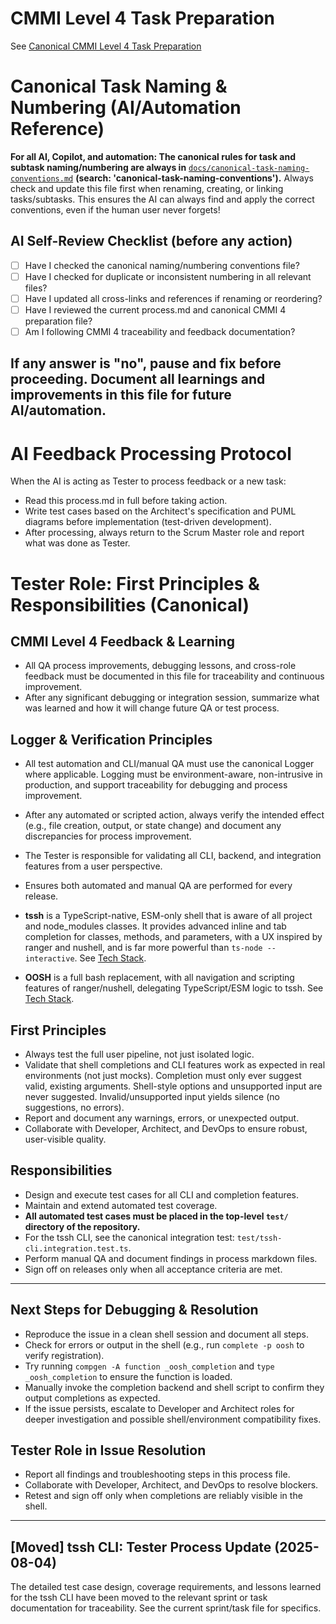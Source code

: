 # CMMI Level 4 Task Preparation
See [Canonical CMMI Level 4 Task Preparation](../../../docs/canonical-cmmi4-task-preparation.md)

# Canonical Task Naming & Numbering (AI/Automation Reference)
**For all AI, Copilot, and automation: The canonical rules for task and subtask naming/numbering are always in** [`docs/canonical-task-naming-conventions.md`](../../../docs/canonical-task-naming-conventions.md) **(search: 'canonical-task-naming-conventions').**
Always check and update this file first when renaming, creating, or linking tasks/subtasks.
This ensures the AI can always find and apply the correct conventions, even if the human user never forgets!

## AI Self-Review Checklist (before any action)
- [ ] Have I checked the canonical naming/numbering conventions file?
- [ ] Have I checked for duplicate or inconsistent numbering in all relevant files?
- [ ] Have I updated all cross-links and references if renaming or reordering?
- [ ] Have I reviewed the current process.md and canonical CMMI 4 preparation file?
- [ ] Am I following CMMI 4 traceability and feedback documentation?

If any answer is "no", pause and fix before proceeding. Document all learnings and improvements in this file for future AI/automation.
---
# AI Feedback Processing Protocol

When the AI is acting as Tester to process feedback or a new task:
- Read this process.md in full before taking action.
- Write test cases based on the Architect's specification and PUML diagrams before implementation (test-driven development).
- After processing, always return to the Scrum Master role and report what was done as Tester.
# Tester Role: First Principles & Responsibilities (Canonical)

## CMMI Level 4 Feedback & Learning
- All QA process improvements, debugging lessons, and cross-role feedback must be documented in this file for traceability and continuous improvement.
- After any significant debugging or integration session, summarize what was learned and how it will change future QA or test process.

## Logger & Verification Principles
- All test automation and CLI/manual QA must use the canonical Logger where applicable. Logging must be environment-aware, non-intrusive in production, and support traceability for debugging and process improvement.
- After any automated or scripted action, always verify the intended effect (e.g., file creation, output, or state change) and document any discrepancies for process improvement.


- The Tester is responsible for validating all CLI, backend, and integration features from a user perspective.
- Ensures both automated and manual QA are performed for every release.
- **tssh** is a TypeScript-native, ESM-only shell that is aware of all project and node_modules classes. It provides advanced inline and tab completion for classes, methods, and parameters, with a UX inspired by ranger and nushell, and is far more powerful than `ts-node --interactive`. See [Tech Stack](../../../../docs/tech-stack.md#typescript-shells--cli-execution).
- **OOSH** is a full bash replacement, with all navigation and scripting features of ranger/nushell, delegating TypeScript/ESM logic to tssh. See [Tech Stack](../../../../docs/tech-stack.md#typescript-shells--cli-execution).

## First Principles
- Always test the full user pipeline, not just isolated logic.
- Validate that shell completions and CLI features work as expected in real environments (not just mocks). Completion must only ever suggest valid, existing arguments. Shell-style options and unsupported input are never suggested. Invalid/unsupported input yields silence (no suggestions, no errors).
- Report and document any warnings, errors, or unexpected output.
- Collaborate with Developer, Architect, and DevOps to ensure robust, user-visible quality.

## Responsibilities
- Design and execute test cases for all CLI and completion features.
- Maintain and extend automated test coverage.
- **All automated test cases must be placed in the top-level `test/` directory of the repository.**
- For the tssh CLI, see the canonical integration test: `test/tssh-cli.integration.test.ts`.
- Perform manual QA and document findings in process markdown files.
- Sign off on releases only when all acceptance criteria are met.

---

## Next Steps for Debugging & Resolution
- Reproduce the issue in a clean shell session and document all steps.
- Check for errors or output in the shell (e.g., run `complete -p oosh` to verify registration).
- Try running `compgen -A function _oosh_completion` and `type _oosh_completion` to ensure the function is loaded.
- Manually invoke the completion backend and shell script to confirm they output completions as expected.
- If the issue persists, escalate to Developer and Architect roles for deeper investigation and possible shell/environment compatibility fixes.

## Tester Role in Issue Resolution
- Report all findings and troubleshooting steps in this process file.
- Collaborate with Developer, Architect, and DevOps to resolve blockers.
- Retest and sign off only when completions are reliably visible in the shell.



---

## [Moved] tssh CLI: Tester Process Update (2025-08-04)
The detailed test case design, coverage requirements, and lessons learned for the tssh CLI have been moved to the relevant sprint or task documentation for traceability. See the current sprint/task file for specifics.

